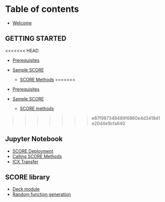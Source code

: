 # Table of contents

* [Welcome](README.md)

## GETTING STARTED
<<<<<<< HEAD
* [Prerequisites](docs/prerequisites.md)
* [Sample SCORE](docs/sampleScore.md)
  * [SCORE Methods](docs/scoreMethods.md)
=======

* [Prerequisites](getting-started/prerequisites.md)
* [Sample SCORE](getting-started/samplescore/README.md)
  * [SCORE methods](getting-started/samplescore/score-methods.md)
>>>>>>> e87f987348489f6860e4d3418d1e20d4e9cfa640

## Jupyter Notebook

* [SCORE Deployment](jupyter-notebook/score-deployment.md)
* [Calling SCORE Methods](jupyter-notebook/calling-score-methods.md)
* [ICX Transfer](jupyter-notebook/icx-transfer.md)

## SCORE library

* [Deck module](score-library/deck-module.md)
* [Random function generation](score-library/random-function-generation.md)

